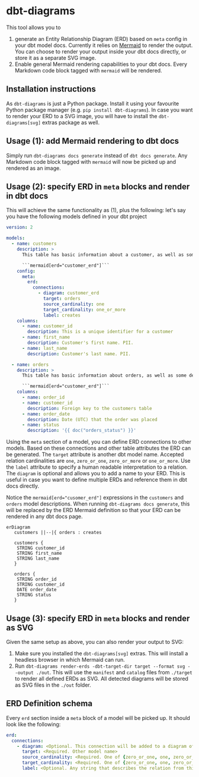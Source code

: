 # dbt-diagrams

This tool allows you to

1. generate an Entity Relationship Diagram (ERD) based on `meta` config in your dbt model docs. Currently it relies on [Mermaid](https://mermaid.js.org/syntax/entityRelationshipDiagram.html) to render the output. You can choose to render your output inside your dbt docs directly, or store it as a separate SVG image.
1. Enable general Mermaid rendering capabilities to your dbt docs. Every Markdown code block tagged with `mermaid` will be rendered.

## Installation instructions

As `dbt-diagrams` is just a Python package. Install it using your favourite Python package manager (e.g. `pip install dbt-diagrams`). In case you want to render your ERD to a SVG image, you will have to install the `dbt-diagrams[svg]` extras package as well.

## Usage (1): add Mermaid rendering to dbt docs

Simply run `dbt-diagrams docs generate` instead of `dbt docs generate`. Any Markdown code block tagged with `mermaid` will now be picked up and rendered as an image.

## Usage (2): specify ERD in `meta` blocks and render in dbt docs

This will achieve the same functionality as (1), plus the following: let's say you have the following models defined in your dbt project

````yaml
version: 2

models:
  - name: customers
    description: >
      This table has basic information about a customer, as well as some derived facts based on a customer's orders

      ```mermaid[erd="customer_erd"]```
    config:
      meta:
        erd:
          connections:
            - diagram: customer_erd
              target: orders
              source_cardinality: one
              target_cardinality: one_or_more
              label: creates
    columns:
      - name: customer_id
        description: This is a unique identifier for a customer
      - name: first_name
        description: Customer's first name. PII.
      - name: last_name
        description: Customer's last name. PII.

  - name: orders
    description: >
      This table has basic information about orders, as well as some derived facts based on payments

      ```mermaid[erd="customer_erd"]```
    columns:
      - name: order_id
      - name: customer_id
        description: Foreign key to the customers table
      - name: order_date
        description: Date (UTC) that the order was placed
      - name: status
        description: '{{ doc("orders_status") }}'
````

Using the `meta` section of a model, you can define ERD connections to other models. Based on these connections and other table attributes the ERD can be generated. The `target` attribute is another dbt model name. Accepted relation cardinalities are `one`, `zero_or_one`, `zero_or_more` or `one_or_more`. Use the `label` attribute to specify a human readable interpretation to a relation. The `diagram` is optional and allows you to add a name to your ERD. This is useful in case you want to define multiple ERDs and reference them in dbt docs directly.

Notice the `mermaid[erd="cusomer_erd"]` expressions in the `customers` and `orders` model descriptions. When running `dbt-diagrams docs generate`, this will be replaced by the ERD Mermaid definition so that your ERD can be rendered in any dbt docs page.

```mermaid
erDiagram
   customers ||--|{ orders : creates

   customers {
    STRING customer_id
    STRING first_name
    STRING last_name
   }

   orders {
    STRING order_id
    STRING customer_id
    DATE order_date
    STRING status
   }
```

## Usage (3): specify ERD in `meta` blocks and render as SVG

Given the same setup as above, you can also render your output to SVG:

1. Make sure you installed the `dbt-diagrams[svg]` extras. This will install a headless browser in which Mermaid can run.
1. Run `dbt-diagrams render-erds -dbt-target-dir target --format svg --output ./out`. This will use the `manifest` and `catalog` files from `./target` to render all defined ERDs as SVG. All detected diagrams will be stored as SVG files in the `./out` folder.

## ERD Definition schema

Every `erd` section inside a `meta` block of a model will be picked up. It should look like the following:

```yaml
erd:
  connections:
    - diagram: <Optional. This connection will be added to a diagram of this name>
      target: <Required. Other model name>
      source_cardinality: <Required. One of {zero_or_one, one, zero_or_more, one_or_more}>
      target_cardinality: <Required. One of {zero_or_one, one, zero_or_more, one_or_more}>
      label: <Optional. Any string that describes the relation from this model to target model.>
```
